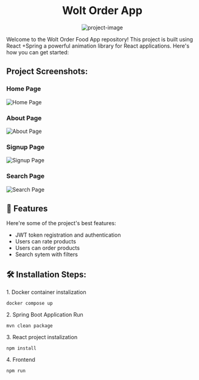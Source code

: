 <h1 align="center" id="title">Wolt Order App</h1>

<p align="center"><img src="https://socialify.git.ci/bolatdias/wolt-food-order-app/image?font=Source%20Code%20Pro&amp;language=1&amp;name=1&amp;owner=1&amp;pattern=Solid&amp;theme=Dark" alt="project-image"></p>

<p id="description">Welcome to the Wolt Order Food App repository! This project is built using React +Spring a powerful animation library for React applications. Here's how you can get started:</p>

<h2>Project Screenshots:</h2>

### Home Page
![Home Page](https://github.com/bolatdias/wolt-food-order-app/assets/133090331/c02f5740-28b9-4554-8f38-91211241fb57)

### About Page
![About Page](https://github.com/bolatdias/wolt-food-order-app/assets/133090331/60083dd5-c0d5-4e4a-8e54-06ca611af311)

### Signup Page
![Signup Page](https://github.com/bolatdias/wolt-food-order-app/assets/133090331/4d06f461-067f-49df-b95b-d5272fa3d9ad)

### Search Page
![Search Page](https://github.com/bolatdias/wolt-food-order-app/assets/133090331/2e784da5-15ff-455d-9e93-b83ecbeeb25a)

<h2>🧐 Features</h2>

Here're some of the project's best features:

*   JWT token registration and authentication
*   Users can rate products
*   Users can order products
*   Search sytem with filters

<h2>🛠️ Installation Steps:</h2>

<p>1. Docker container instalization</p>

```
docker compose up
```

<p>2. Spring Boot Application Run</p>

```
mvn clean package
```

<p>3. React project instalization</p>

```
npm install
```

<p>4. Frontend</p>

```
npm run
```
